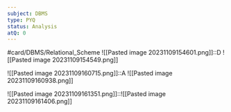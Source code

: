 ```yaml
---
subject: DBMS
type: PYQ
status: Analysis
atQ: 0
---
```

#card/DBMS/Relational_Scheme
![[Pasted image 20231109154601.png]]::D ![[Pasted image 20231109154549.png]] <!--SR:!2023-11-13,3,250-->

![[Pasted image 20231109160715.png]]::A ![[Pasted image 20231109160938.png]]

![[Pasted image 20231109161351.png]]::![[Pasted image 20231109161406.png]] <!--SR:!2023-11-14,4,270-->


